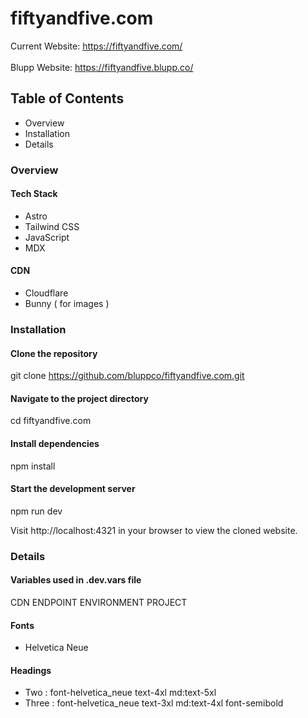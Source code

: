 # fiftyandfive.com
Current Website: https://fiftyandfive.com/
\
\
Blupp Website: https://fiftyandfive.blupp.co/

## Table of Contents

- Overview
- Installation
- Details

### Overview

#### Tech Stack
- Astro
- Tailwind CSS
- JavaScript
- MDX

#### CDN
- Cloudflare
- Bunny ( for images )

### Installation

#### Clone the repository
git clone https://github.com/bluppco/fiftyandfive.com.git

#### Navigate to the project directory
cd fiftyandfive.com

#### Install dependencies
npm install

#### Start the development server
npm run dev

Visit http://localhost:4321 in your browser to view the cloned website.

### Details

#### Variables used in .dev.vars file

CDN
ENDPOINT
ENVIRONMENT
PROJECT

#### Fonts

- Helvetica Neue

#### Headings

- Two : font-helvetica_neue text-4xl md:text-5xl
- Three : font-helvetica_neue text-3xl md:text-4xl font-semibold
